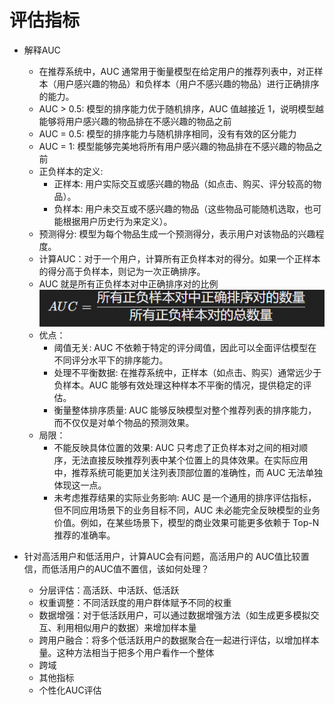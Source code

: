 # 评估指标
- 解释AUC
  - 在推荐系统中，AUC 通常用于衡量模型在给定用户的推荐列表中，对正样本（用户感兴趣的物品）和负样本（用户不感兴趣的物品）进行正确排序的能力。
  - AUC > 0.5: 模型的排序能力优于随机排序，AUC 值越接近 1，说明模型越能够将用户感兴趣的物品排在不感兴趣的物品之前
  - AUC = 0.5: 模型的排序能力与随机排序相同，没有有效的区分能力
  - AUC = 1: 模型能够完美地将所有用户感兴趣的物品排在不感兴趣的物品之前
  - 正负样本的定义:
    - 正样本: 用户实际交互或感兴趣的物品（如点击、购买、评分较高的物品）。
    - 负样本: 用户未交互或不感兴趣的物品（这些物品可能随机选取，也可能根据用户历史行为来定义）。
  - 预测得分: 模型为每个物品生成一个预测得分，表示用户对该物品的兴趣程度。
  - 计算AUC：对于一个用户，计算所有正负样本对的得分。如果一个正样本的得分高于负样本，则记为一次正确排序。
  - AUC 就是所有正负样本对中正确排序对的比例![img.png](images/img3.png)
  - 优点：
    - 阈值无关: AUC 不依赖于特定的评分阈值，因此可以全面评估模型在不同评分水平下的排序能力。
    - 处理不平衡数据: 在推荐系统中，正样本（如点击、购买）通常远少于负样本。AUC 能够有效处理这种样本不平衡的情况，提供稳定的评估。
    - 衡量整体排序质量: AUC 能够反映模型对整个推荐列表的排序能力，而不仅仅是对单个物品的预测效果。
  - 局限：
    - 不能反映具体位置的效果: AUC 只考虑了正负样本对之间的相对顺序，无法直接反映推荐列表中某个位置上的具体效果。在实际应用中，推荐系统可能更加关注列表顶部位置的准确性，而 AUC 无法单独体现这一点。
    - 未考虑推荐结果的实际业务影响: AUC 是一个通用的排序评估指标，但不同应用场景下的业务目标不同，AUC 未必能完全反映模型的业务价值。例如，在某些场景下，模型的商业效果可能更多依赖于 Top-N 推荐的准确率。

- 针对高活用户和低活用户，计算AUC会有问题，高活用户的 AUC值比较置信，而低活用户的AUC值不置信，该如何处理？
  - 分层评估：高活跃、中活跃、低活跃
  - 权重调整：不同活跃度的用户群体赋予不同的权重
  - 数据增强：对于低活跃用户，可以通过数据增强方法（如生成更多模拟交互、利用相似用户的数据）来增加样本量
  - 跨用户融合：将多个低活跃用户的数据聚合在一起进行评估，以增加样本量。这种方法相当于把多个用户看作一个整体
  - 跨域
  - 其他指标
  - 个性化AUC评估

